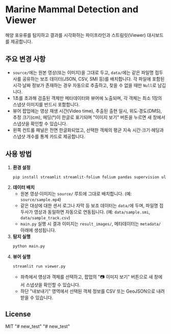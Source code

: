 # Marine Mammal Detection and Viewer

해양 포유류를 탐지하고 결과를 시각화하는 파이프라인과 스트림릿(Viewer) 대시보드를 제공합니다.

## 주요 변경 사항
- `source/`에는 원본 영상(또는 이미지)을 그대로 두고, `data/`에는 같은 파일명 접두사를 공유하는 보조 데이터(JSON, CSV, SMI 등)를 배치합니다. 각 파일에 포함된 시각·날짜 정보가 존재하는 경우 자동으로 추출하고, 찾을 수 없을 때만 `Null`로 남깁니다.
- 1초를 초과해 검출된 객체만 메타데이터와 뷰어에 노출되며, 각 객체는 최소 1장의 스냅샷 이미지를 반드시 포함합니다.
- 뷰어 팝업에는 영상 재생 시간(Video time), 추출된 출현 일시, 위도·경도(DMS), 추정 크기(cm), 헤딩(°)이 한글로 표기되며 "이미지 보기" 버튼을 누르면 새 창에서 스냅샷을 확인할 수 있습니다.
- 왼쪽 컨트롤 패널은 전면 한글화되었고, 선택한 객체의 평균 지속 시간·크기·헤딩과 스냅샷 개수를 통계 카드로 제공합니다.

## 사용 방법
1. **환경 설정**
   ```bash
   pip install streamlit streamlit-folium folium pandas supervision ultralytics opencv-python
   ```
2. **데이터 배치**
   - 원본 영상·이미지는 `source/` 루트에 그대로 배치합니다. (예: `source/sample.mp4`)
   - 같은 대상에 대한 센서 로그나 자막 등 보조 데이터는 `data/`에 두며, 파일명 접두사가 영상과 동일하면 자동으로 연동됩니다. (예: `data/sample.smi`, `data/sample_track.csv`)
   - `main.py` 실행 시 결과 이미지는 `result_images/`, 메타데이터는 `metadata/` 아래에 생성됩니다.
3. **탐지 실행**
   ```bash
   python main.py
   ```
4. **뷰어 실행**
   ```bash
   streamlit run viewer.py
   ```
   - 좌측에서 영상과 객체를 선택하고, 팝업의 "📷 이미지 보기" 버튼으로 새 창에서 스냅샷을 확인할 수 있습니다.
   - 하단 "내보내기" 영역에서 선택된 객체 정보를 CSV 또는 GeoJSON으로 내려받을 수 있습니다.

## License
MIT
"# new_test" 
"# new_test" 
